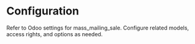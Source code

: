 # Configuration

Refer to Odoo settings for mass_mailing_sale. Configure related models, access rights, and options as needed.
